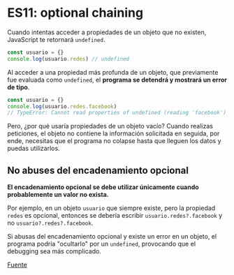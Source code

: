 # ES11: optional chaining
Cuando intentas acceder a propiedades de un objeto que no existen, JavaScript te retornará `undefined`.

```js
const usuario = {}
console.log(usuario.redes) // undefined
```

Al acceder a una propiedad más profunda de un objeto, que previamente fue evaluada como `undefined`, el **programa se detendrá y mostrará un error de tipo**.

```js
const usuario = {}
console.log(usuario.redes.facebook) 
// TypeError: Cannot read properties of undefined (reading 'facebook')
```

Pero, ¿por qué usaría propiedades de un objeto vacío? Cuando realizas peticiones, el objeto no contiene la información solicitada en seguida, por ende, necesitas que el programa no colapse hasta que lleguen los datos y puedas utilizarlos.


## No abuses del encadenamiento opcional
**El encadenamiento opcional se debe utilizar únicamente cuando probablemente un valor no exista.**

Por ejemplo, en un objeto `usuario` que siempre existe, pero la propiedad `redes` es opcional, entonces se debería escribir `usuario.redes?.facebook` y no `usuario?.redes?.facebook`.

Si abusas del encadenamiento opcional y existe un error en un objeto, el programa podría "ocultarlo" por un `undefined`, provocando que el debugging sea más complicado.

[Fuente](https://platzi.com/clases/3504-ecmascript-nuevo/51775-optionan-chaining/)
